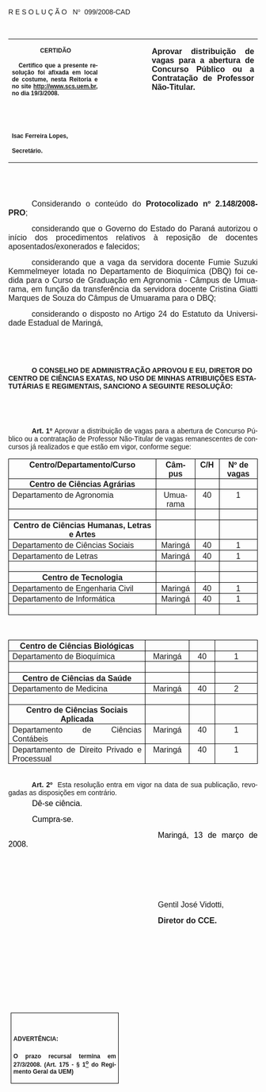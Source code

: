 <body lang=PT-BR link=blue vlink=purple style='tab-interval:35.3pt'>

<div class=Section1>

<p class=MsoTitle><span style='font-family:Arial;mso-bidi-font-family:"Times New Roman"'>R
E S O L U Ç Ã O <span style='mso-spacerun:yes'>  </span>N</span><span
style='font-family:Symbol;mso-ascii-font-family:Arial;mso-hansi-font-family:
Arial;mso-char-type:symbol;mso-symbol-font-family:Symbol'><span
style='mso-char-type:symbol;mso-symbol-font-family:Symbol'>°</span></span><span
style='font-family:Arial;mso-bidi-font-family:"Times New Roman"'> <span
style='mso-spacerun:yes'> </span>099/2008-CAD<o:p></o:p></span></p>

<p class=BodyText21><span style='font-size:10.0pt;font-family:Arial;mso-bidi-font-family:
"Times New Roman"'><o:p>&nbsp;</o:p></span></p>

<table class=MsoNormalTable border=0 cellspacing=0 cellpadding=0
 style='border-collapse:collapse;mso-padding-alt:0cm 5.4pt 0cm 5.4pt'>
 <tr style='mso-yfti-irow:0;mso-yfti-firstrow:yes;mso-yfti-lastrow:yes'>
  <td width=196 valign=top style='width:147.15pt;padding:0cm 5.4pt 0cm 5.4pt'>
  <p class=MsoNormal align=center style='text-align:center'><b
  style='mso-bidi-font-weight:normal'><span style='font-size:9.0pt;mso-bidi-font-size:
  10.0pt;font-family:Arial;mso-bidi-font-family:"Times New Roman"'><span
  style='mso-spacerun:yes'> </span>CERTIDÃO<o:p></o:p></span></b></p>
  <p class=MsoNormal style='text-align:justify'><b style='mso-bidi-font-weight:
  normal'><span style='font-size:9.0pt;mso-bidi-font-size:10.0pt;font-family:
  Arial;mso-bidi-font-family:"Times New Roman"'><span
  style='mso-spacerun:yes'>   </span>Certifico que a presente resolução foi
  afixada em local de costume, nesta Reitoria e no site<span style='color:blue'>
  </span><a href="http://www.scs.uem.br/">http://www.scs.uem.br</a>, no dia 19/3/2008.<o:p></o:p></span></b></p>
  <p class=MsoNormal><b style='mso-bidi-font-weight:normal'><span
  style='font-size:8.0pt;font-family:Arial;mso-bidi-font-family:"Times New Roman"'><o:p>&nbsp;</o:p></span></b></p>
  <p class=MsoNormal><b style='mso-bidi-font-weight:normal'><span
  style='font-size:8.0pt;font-family:Arial;mso-bidi-font-family:"Times New Roman"'><o:p>&nbsp;</o:p></span></b></p>
  <p class=MsoNormal><b style='mso-bidi-font-weight:normal'><span
  style='font-size:9.0pt;mso-bidi-font-size:10.0pt;font-family:Arial;
  mso-bidi-font-family:"Times New Roman"'>Isac Ferreira Lopes,<o:p></o:p></span></b></p>
  <p class=MsoNormal><b style='mso-bidi-font-weight:normal'><span
  style='font-size:9.0pt;mso-bidi-font-size:10.0pt;font-family:Arial;
  mso-bidi-font-family:"Times New Roman"'>Secretário.<o:p></o:p></span></b></p>
  </td>
  <td width=123 valign=top style='width:92.15pt;padding:0cm 5.4pt 0cm 5.4pt'>
  <p class=MsoNormal style='margin-right:-5.4pt'><b><span style='font-size:
  12.0pt;mso-bidi-font-size:10.0pt;font-family:Arial;mso-bidi-font-family:"Times New Roman"'><o:p>&nbsp;</o:p></span></b></p>
  </td>
  <td width=293 valign=top style='width:219.7pt;padding:0cm 5.4pt 0cm 5.4pt'>
  <p class=MsoNormal style='text-align:justify'><b><span style='font-size:12.0pt;
  font-family:Arial;mso-bidi-font-family:"Times New Roman"'>Aprovar
  distribuição de vagas para a abertura de Concurso Público ou a Contratação de
  Professor Não-Titular.<o:p></o:p></span></b></p>
  </td>
 </tr>
</table>

<p class=BodyText21><span style='font-size:10.0pt;font-family:Arial;mso-bidi-font-family:
"Times New Roman"'><o:p>&nbsp;</o:p></span></p>

<p class=BodyText21><span style='font-size:10.0pt;font-family:Arial;mso-bidi-font-family:
"Times New Roman"'><o:p>&nbsp;</o:p></span></p>

<p class=MsoNormal style='text-align:justify;text-indent:35.45pt'><span
style='font-size:12.0pt;mso-bidi-font-size:10.0pt;font-family:Arial;mso-bidi-font-family:
"Times New Roman"'>Considerando o conteúdo do <b style='mso-bidi-font-weight:
normal'>Protocolizado nº 2.148/2008-PRO</b>;<o:p></o:p></span></p>

<p class=MsoNormal style='text-align:justify;text-indent:35.45pt'><span
style='font-size:12.0pt;font-family:Arial;mso-bidi-font-weight:bold'>considerando
que o Governo do Estado do Paraná autorizou o início dos procedimentos
relativos à reposição de docentes aposentados/exonerados e falecidos;<o:p></o:p></span></p>

<p class=MsoNormal style='text-align:justify;text-indent:35.45pt'><span
style='font-size:12.0pt;font-family:Arial;mso-bidi-font-weight:bold'>considerando
que a vaga da servidora docente Fumie Suzuki Kemmelmeyer lotada no Departamento
de Bioquímica (DBQ) foi cedida para o Curso de Graduação em Agronomia - Câmpus
de Umuarama, em função da transferência da servidora docente Cristina Giatti
Marques de Souza do Câmpus de Umuarama para o DBQ;<o:p></o:p></span></p>

<p class=MsoNormal style='text-align:justify;text-indent:35.45pt'><span
style='font-size:12.0pt;mso-bidi-font-size:10.0pt;font-family:Arial;mso-bidi-font-family:
"Times New Roman"'>considerando o disposto no Artigo 24 do Estatuto da
Universidade Estadual de Maringá,<o:p></o:p></span></p>

<p class=MsoNormal style='text-align:justify;text-indent:35.45pt'><span
style='font-size:12.0pt;mso-bidi-font-size:10.0pt;font-family:Arial;mso-bidi-font-family:
"Times New Roman"'><o:p>&nbsp;</o:p></span></p>

<p class=MsoNormal style='text-align:justify;text-indent:35.45pt'><span
style='font-size:12.0pt;mso-bidi-font-size:10.0pt;font-family:Arial;mso-bidi-font-family:
"Times New Roman"'><o:p>&nbsp;</o:p></span></p>

<p class=MsoBodyTextIndent style='text-indent:35.45pt'><b style='mso-bidi-font-weight:
normal'><span style='font-family:Arial;mso-bidi-font-family:"Times New Roman"'>O
CONSELHO DE ADMINISTRAÇÃO APROVOU E EU, DIRETOR DO CENTRO DE CIÊNCIAS EXATAS, NO
USO DE MINHAS ATRIBUIÇÕES ESTATUTÁRIAS E REGIMENTAIS, SANCIONO A SEGUINTE
RESOLUÇÃO:<o:p></o:p></span></b></p>

<p class=BodyText21 style='mso-pagination:none'><span style='font-family:Arial;
mso-bidi-font-family:"Times New Roman";layout-grid-mode:line'><o:p>&nbsp;</o:p></span></p>

<p class=BodyText21 style='mso-pagination:none'><span style='font-family:Arial;
mso-bidi-font-family:"Times New Roman";layout-grid-mode:line'><o:p>&nbsp;</o:p></span></p>

<p style='margin-top:2.0pt;margin-right:0cm;margin-bottom:0cm;margin-left:0cm;
margin-bottom:.0001pt;text-align:justify;text-indent:35.45pt'><b
style='mso-bidi-font-weight:normal'><span style='font-family:Arial;mso-fareast-font-family:
"Arial Unicode MS";mso-bidi-font-family:"Times New Roman"'>Art.&nbsp;1º</span></b><span
style='font-family:Arial;mso-fareast-font-family:"Arial Unicode MS";mso-bidi-font-family:
"Times New Roman"'>&nbsp;Aprovar a distribuição de vagas para a abertura de
Concurso Público ou a contratação de Professor Não-Titular de vagas remanescentes
de concursos já realizados e que estão em vigor, conforme segue:<o:p></o:p></span></p>

<table class=MsoTableGrid border=1 cellspacing=0 cellpadding=0
 style='border-collapse:collapse;border:none;mso-border-alt:solid windowtext .5pt;
 mso-yfti-tbllook:480;mso-padding-alt:0cm 5.4pt 0cm 5.4pt;mso-border-insideh:
 .5pt solid windowtext;mso-border-insidev:.5pt solid windowtext'>
 <tr style='mso-yfti-irow:0;mso-yfti-firstrow:yes'>
  <td width=375 valign=top style='width:281.6pt;border:solid windowtext 1.0pt;
  mso-border-alt:solid windowtext .5pt;padding:0cm 5.4pt 0cm 5.4pt'>
  <p align=center style='margin-top:2.0pt;margin-right:0cm;margin-bottom:0cm;
  margin-left:0cm;margin-bottom:.0001pt;text-align:center'><b style='mso-bidi-font-weight:
  normal'><span style='font-family:Arial;mso-fareast-font-family:"Arial Unicode MS";
  mso-bidi-font-family:"Times New Roman"'>Centro/Departamento/Curso<o:p></o:p></span></b></p>
  </td>
  <td width=94 valign=top style='width:70.15pt;border:solid windowtext 1.0pt;
  border-left:none;mso-border-left-alt:solid windowtext .5pt;mso-border-alt:
  solid windowtext .5pt;padding:0cm 5.4pt 0cm 5.4pt'>
  <p align=center style='margin-top:2.0pt;margin-right:0cm;margin-bottom:0cm;
  margin-left:0cm;margin-bottom:.0001pt;text-align:center'><b style='mso-bidi-font-weight:
  normal'><span style='font-family:Arial;mso-fareast-font-family:"Arial Unicode MS";
  mso-bidi-font-family:"Times New Roman"'>Câmpus<o:p></o:p></span></b></p>
  </td>
  <td width=42 valign=top style='width:31.5pt;border:solid windowtext 1.0pt;
  border-left:none;mso-border-left-alt:solid windowtext .5pt;mso-border-alt:
  solid windowtext .5pt;padding:0cm 5.4pt 0cm 5.4pt'>
  <p align=center style='margin-top:2.0pt;margin-right:0cm;margin-bottom:0cm;
  margin-left:0cm;margin-bottom:.0001pt;text-align:center'><b style='mso-bidi-font-weight:
  normal'><span style='font-family:Arial;mso-fareast-font-family:"Arial Unicode MS";
  mso-bidi-font-family:"Times New Roman"'>C/H<o:p></o:p></span></b></p>
  </td>
  <td width=108 valign=top style='width:81.2pt;border:solid windowtext 1.0pt;
  border-left:none;mso-border-left-alt:solid windowtext .5pt;mso-border-alt:
  solid windowtext .5pt;padding:0cm 5.4pt 0cm 5.4pt'>
  <p align=center style='margin-top:2.0pt;margin-right:0cm;margin-bottom:0cm;
  margin-left:0cm;margin-bottom:.0001pt;text-align:center'><b style='mso-bidi-font-weight:
  normal'><span style='font-family:Arial;mso-fareast-font-family:"Arial Unicode MS";
  mso-bidi-font-family:"Times New Roman"'>Nº de vagas<o:p></o:p></span></b></p>
  </td>
 </tr>
 <tr style='mso-yfti-irow:1'>
  <td width=375 valign=top style='width:281.6pt;border:solid windowtext 1.0pt;
  border-top:none;mso-border-top-alt:solid windowtext .5pt;mso-border-alt:solid windowtext .5pt;
  padding:0cm 5.4pt 0cm 5.4pt'>
  <p align=center style='margin-top:2.0pt;margin-right:0cm;margin-bottom:0cm;
  margin-left:0cm;margin-bottom:.0001pt;text-align:center'><b style='mso-bidi-font-weight:
  normal'><span style='font-family:Arial;mso-fareast-font-family:"Arial Unicode MS";
  mso-bidi-font-family:"Times New Roman"'>Centro de Ciências Agrárias<o:p></o:p></span></b></p>
  </td>
  <td width=94 valign=top style='width:70.15pt;border-top:none;border-left:
  none;border-bottom:solid windowtext 1.0pt;border-right:solid windowtext 1.0pt;
  mso-border-top-alt:solid windowtext .5pt;mso-border-left-alt:solid windowtext .5pt;
  mso-border-alt:solid windowtext .5pt;padding:0cm 5.4pt 0cm 5.4pt'>
  <p align=center style='margin-top:2.0pt;margin-right:0cm;margin-bottom:0cm;
  margin-left:0cm;margin-bottom:.0001pt;text-align:center'><span
  style='font-family:Arial;mso-fareast-font-family:"Arial Unicode MS";
  mso-bidi-font-family:"Times New Roman"'><o:p>&nbsp;</o:p></span></p>
  </td>
  <td width=42 valign=top style='width:31.5pt;border-top:none;border-left:none;
  border-bottom:solid windowtext 1.0pt;border-right:solid windowtext 1.0pt;
  mso-border-top-alt:solid windowtext .5pt;mso-border-left-alt:solid windowtext .5pt;
  mso-border-alt:solid windowtext .5pt;padding:0cm 5.4pt 0cm 5.4pt'>
  <p align=center style='margin-top:2.0pt;margin-right:0cm;margin-bottom:0cm;
  margin-left:0cm;margin-bottom:.0001pt;text-align:center'><span
  style='font-family:Arial;mso-fareast-font-family:"Arial Unicode MS";
  mso-bidi-font-family:"Times New Roman"'><o:p>&nbsp;</o:p></span></p>
  </td>
  <td width=108 valign=top style='width:81.2pt;border-top:none;border-left:
  none;border-bottom:solid windowtext 1.0pt;border-right:solid windowtext 1.0pt;
  mso-border-top-alt:solid windowtext .5pt;mso-border-left-alt:solid windowtext .5pt;
  mso-border-alt:solid windowtext .5pt;padding:0cm 5.4pt 0cm 5.4pt'>
  <p style='margin-top:2.0pt;margin-right:0cm;margin-bottom:0cm;margin-left:
  0cm;margin-bottom:.0001pt;text-align:justify'><span style='font-family:Arial;
  mso-fareast-font-family:"Arial Unicode MS";mso-bidi-font-family:"Times New Roman"'><o:p>&nbsp;</o:p></span></p>
  </td>
 </tr>
 <tr style='mso-yfti-irow:2'>
  <td width=375 valign=top style='width:281.6pt;border:solid windowtext 1.0pt;
  border-top:none;mso-border-top-alt:solid windowtext .5pt;mso-border-alt:solid windowtext .5pt;
  padding:0cm 5.4pt 0cm 5.4pt'>
  <p style='margin-top:2.0pt;margin-right:0cm;margin-bottom:0cm;margin-left:
  0cm;margin-bottom:.0001pt;text-align:justify'><span style='font-family:Arial;
  mso-fareast-font-family:"Arial Unicode MS";mso-bidi-font-family:"Times New Roman"'>Departamento
  de Agronomia<o:p></o:p></span></p>
  </td>
  <td width=94 valign=top style='width:70.15pt;border-top:none;border-left:
  none;border-bottom:solid windowtext 1.0pt;border-right:solid windowtext 1.0pt;
  mso-border-top-alt:solid windowtext .5pt;mso-border-left-alt:solid windowtext .5pt;
  mso-border-alt:solid windowtext .5pt;padding:0cm 5.4pt 0cm 5.4pt'>
  <p align=center style='margin-top:2.0pt;margin-right:0cm;margin-bottom:0cm;
  margin-left:0cm;margin-bottom:.0001pt;text-align:center'><span
  style='font-family:Arial;mso-fareast-font-family:"Arial Unicode MS";
  mso-bidi-font-family:"Times New Roman"'>Umuarama<o:p></o:p></span></p>
  </td>
  <td width=42 valign=top style='width:31.5pt;border-top:none;border-left:none;
  border-bottom:solid windowtext 1.0pt;border-right:solid windowtext 1.0pt;
  mso-border-top-alt:solid windowtext .5pt;mso-border-left-alt:solid windowtext .5pt;
  mso-border-alt:solid windowtext .5pt;padding:0cm 5.4pt 0cm 5.4pt'>
  <p align=center style='margin-top:2.0pt;margin-right:0cm;margin-bottom:0cm;
  margin-left:0cm;margin-bottom:.0001pt;text-align:center'><span
  style='font-family:Arial;mso-fareast-font-family:"Arial Unicode MS";
  mso-bidi-font-family:"Times New Roman"'>40<o:p></o:p></span></p>
  </td>
  <td width=108 valign=top style='width:81.2pt;border-top:none;border-left:
  none;border-bottom:solid windowtext 1.0pt;border-right:solid windowtext 1.0pt;
  mso-border-top-alt:solid windowtext .5pt;mso-border-left-alt:solid windowtext .5pt;
  mso-border-alt:solid windowtext .5pt;padding:0cm 5.4pt 0cm 5.4pt'>
  <p align=center style='margin-top:2.0pt;margin-right:0cm;margin-bottom:0cm;
  margin-left:0cm;margin-bottom:.0001pt;text-align:center'><span
  style='font-family:Arial;mso-fareast-font-family:"Arial Unicode MS";
  mso-bidi-font-family:"Times New Roman"'>1<o:p></o:p></span></p>
  </td>
 </tr>
 <tr style='mso-yfti-irow:3'>
  <td width=375 valign=top style='width:281.6pt;border:solid windowtext 1.0pt;
  border-top:none;mso-border-top-alt:solid windowtext .5pt;mso-border-alt:solid windowtext .5pt;
  padding:0cm 5.4pt 0cm 5.4pt'>
  <p style='margin-top:2.0pt;margin-right:0cm;margin-bottom:0cm;margin-left:
  0cm;margin-bottom:.0001pt;text-align:justify'><b style='mso-bidi-font-weight:
  normal'><span style='font-family:Arial;mso-fareast-font-family:"Arial Unicode MS";
  mso-bidi-font-family:"Times New Roman"'><o:p>&nbsp;</o:p></span></b></p>
  </td>
  <td width=94 valign=top style='width:70.15pt;border-top:none;border-left:
  none;border-bottom:solid windowtext 1.0pt;border-right:solid windowtext 1.0pt;
  mso-border-top-alt:solid windowtext .5pt;mso-border-left-alt:solid windowtext .5pt;
  mso-border-alt:solid windowtext .5pt;padding:0cm 5.4pt 0cm 5.4pt'>
  <p align=center style='margin-top:2.0pt;margin-right:0cm;margin-bottom:0cm;
  margin-left:0cm;margin-bottom:.0001pt;text-align:center'><span
  style='font-family:Arial;mso-fareast-font-family:"Arial Unicode MS";
  mso-bidi-font-family:"Times New Roman"'><o:p>&nbsp;</o:p></span></p>
  </td>
  <td width=42 valign=top style='width:31.5pt;border-top:none;border-left:none;
  border-bottom:solid windowtext 1.0pt;border-right:solid windowtext 1.0pt;
  mso-border-top-alt:solid windowtext .5pt;mso-border-left-alt:solid windowtext .5pt;
  mso-border-alt:solid windowtext .5pt;padding:0cm 5.4pt 0cm 5.4pt'>
  <p align=center style='margin-top:2.0pt;margin-right:0cm;margin-bottom:0cm;
  margin-left:0cm;margin-bottom:.0001pt;text-align:center'><span
  style='font-family:Arial;mso-fareast-font-family:"Arial Unicode MS";
  mso-bidi-font-family:"Times New Roman"'><o:p>&nbsp;</o:p></span></p>
  </td>
  <td width=108 valign=top style='width:81.2pt;border-top:none;border-left:
  none;border-bottom:solid windowtext 1.0pt;border-right:solid windowtext 1.0pt;
  mso-border-top-alt:solid windowtext .5pt;mso-border-left-alt:solid windowtext .5pt;
  mso-border-alt:solid windowtext .5pt;padding:0cm 5.4pt 0cm 5.4pt'>
  <p align=center style='margin-top:2.0pt;margin-right:0cm;margin-bottom:0cm;
  margin-left:0cm;margin-bottom:.0001pt;text-align:center'><span
  style='font-family:Arial;mso-fareast-font-family:"Arial Unicode MS";
  mso-bidi-font-family:"Times New Roman"'><o:p>&nbsp;</o:p></span></p>
  </td>
 </tr>
 <tr style='mso-yfti-irow:4'>
  <td width=375 valign=top style='width:281.6pt;border:solid windowtext 1.0pt;
  border-top:none;mso-border-top-alt:solid windowtext .5pt;mso-border-alt:solid windowtext .5pt;
  padding:0cm 5.4pt 0cm 5.4pt'>
  <p align=center style='margin-top:2.0pt;margin-right:0cm;margin-bottom:0cm;
  margin-left:0cm;margin-bottom:.0001pt;text-align:center'><b style='mso-bidi-font-weight:
  normal'><span style='font-family:Arial;mso-fareast-font-family:"Arial Unicode MS";
  mso-bidi-font-family:"Times New Roman"'>Centro de Ciências Humanas, Letras e
  Artes<o:p></o:p></span></b></p>
  </td>
  <td width=94 valign=top style='width:70.15pt;border-top:none;border-left:
  none;border-bottom:solid windowtext 1.0pt;border-right:solid windowtext 1.0pt;
  mso-border-top-alt:solid windowtext .5pt;mso-border-left-alt:solid windowtext .5pt;
  mso-border-alt:solid windowtext .5pt;padding:0cm 5.4pt 0cm 5.4pt'>
  <p align=center style='margin-top:2.0pt;margin-right:0cm;margin-bottom:0cm;
  margin-left:0cm;margin-bottom:.0001pt;text-align:center'><span
  style='font-family:Arial;mso-fareast-font-family:"Arial Unicode MS";
  mso-bidi-font-family:"Times New Roman"'><o:p>&nbsp;</o:p></span></p>
  </td>
  <td width=42 valign=top style='width:31.5pt;border-top:none;border-left:none;
  border-bottom:solid windowtext 1.0pt;border-right:solid windowtext 1.0pt;
  mso-border-top-alt:solid windowtext .5pt;mso-border-left-alt:solid windowtext .5pt;
  mso-border-alt:solid windowtext .5pt;padding:0cm 5.4pt 0cm 5.4pt'>
  <p align=center style='margin-top:2.0pt;margin-right:0cm;margin-bottom:0cm;
  margin-left:0cm;margin-bottom:.0001pt;text-align:center'><span
  style='font-family:Arial;mso-fareast-font-family:"Arial Unicode MS";
  mso-bidi-font-family:"Times New Roman"'><o:p>&nbsp;</o:p></span></p>
  </td>
  <td width=108 valign=top style='width:81.2pt;border-top:none;border-left:
  none;border-bottom:solid windowtext 1.0pt;border-right:solid windowtext 1.0pt;
  mso-border-top-alt:solid windowtext .5pt;mso-border-left-alt:solid windowtext .5pt;
  mso-border-alt:solid windowtext .5pt;padding:0cm 5.4pt 0cm 5.4pt'>
  <p align=center style='margin-top:2.0pt;margin-right:0cm;margin-bottom:0cm;
  margin-left:0cm;margin-bottom:.0001pt;text-align:center'><span
  style='font-family:Arial;mso-fareast-font-family:"Arial Unicode MS";
  mso-bidi-font-family:"Times New Roman"'><o:p>&nbsp;</o:p></span></p>
  </td>
 </tr>
 <tr style='mso-yfti-irow:5'>
  <td width=375 valign=top style='width:281.6pt;border:solid windowtext 1.0pt;
  border-top:none;mso-border-top-alt:solid windowtext .5pt;mso-border-alt:solid windowtext .5pt;
  padding:0cm 5.4pt 0cm 5.4pt'>
  <p style='margin-top:2.0pt;margin-right:0cm;margin-bottom:0cm;margin-left:
  0cm;margin-bottom:.0001pt;text-align:justify'><span style='font-family:Arial;
  mso-fareast-font-family:"Arial Unicode MS";mso-bidi-font-family:"Times New Roman"'>Departamento
  de Ciências Sociais<o:p></o:p></span></p>
  </td>
  <td width=94 valign=top style='width:70.15pt;border-top:none;border-left:
  none;border-bottom:solid windowtext 1.0pt;border-right:solid windowtext 1.0pt;
  mso-border-top-alt:solid windowtext .5pt;mso-border-left-alt:solid windowtext .5pt;
  mso-border-alt:solid windowtext .5pt;padding:0cm 5.4pt 0cm 5.4pt'>
  <p align=center style='margin-top:2.0pt;margin-right:0cm;margin-bottom:0cm;
  margin-left:0cm;margin-bottom:.0001pt;text-align:center'><span
  style='font-family:Arial;mso-fareast-font-family:"Arial Unicode MS";
  mso-bidi-font-family:"Times New Roman"'>Maringá<o:p></o:p></span></p>
  </td>
  <td width=42 valign=top style='width:31.5pt;border-top:none;border-left:none;
  border-bottom:solid windowtext 1.0pt;border-right:solid windowtext 1.0pt;
  mso-border-top-alt:solid windowtext .5pt;mso-border-left-alt:solid windowtext .5pt;
  mso-border-alt:solid windowtext .5pt;padding:0cm 5.4pt 0cm 5.4pt'>
  <p align=center style='margin-top:2.0pt;margin-right:0cm;margin-bottom:0cm;
  margin-left:0cm;margin-bottom:.0001pt;text-align:center'><span
  style='font-family:Arial;mso-fareast-font-family:"Arial Unicode MS";
  mso-bidi-font-family:"Times New Roman"'>40<o:p></o:p></span></p>
  </td>
  <td width=108 valign=top style='width:81.2pt;border-top:none;border-left:
  none;border-bottom:solid windowtext 1.0pt;border-right:solid windowtext 1.0pt;
  mso-border-top-alt:solid windowtext .5pt;mso-border-left-alt:solid windowtext .5pt;
  mso-border-alt:solid windowtext .5pt;padding:0cm 5.4pt 0cm 5.4pt'>
  <p align=center style='margin-top:2.0pt;margin-right:0cm;margin-bottom:0cm;
  margin-left:0cm;margin-bottom:.0001pt;text-align:center'><span
  style='font-family:Arial;mso-fareast-font-family:"Arial Unicode MS";
  mso-bidi-font-family:"Times New Roman"'>1<o:p></o:p></span></p>
  </td>
 </tr>
 <tr style='mso-yfti-irow:6'>
  <td width=375 valign=top style='width:281.6pt;border:solid windowtext 1.0pt;
  border-top:none;mso-border-top-alt:solid windowtext .5pt;mso-border-alt:solid windowtext .5pt;
  padding:0cm 5.4pt 0cm 5.4pt'>
  <p style='margin-top:2.0pt;margin-right:0cm;margin-bottom:0cm;margin-left:
  0cm;margin-bottom:.0001pt;text-align:justify'><span style='font-family:Arial;
  mso-fareast-font-family:"Arial Unicode MS";mso-bidi-font-family:"Times New Roman"'>Departamento
  de Letras<o:p></o:p></span></p>
  </td>
  <td width=94 valign=top style='width:70.15pt;border-top:none;border-left:
  none;border-bottom:solid windowtext 1.0pt;border-right:solid windowtext 1.0pt;
  mso-border-top-alt:solid windowtext .5pt;mso-border-left-alt:solid windowtext .5pt;
  mso-border-alt:solid windowtext .5pt;padding:0cm 5.4pt 0cm 5.4pt'>
  <p align=center style='margin-top:2.0pt;margin-right:0cm;margin-bottom:0cm;
  margin-left:0cm;margin-bottom:.0001pt;text-align:center'><span
  style='font-family:Arial;mso-fareast-font-family:"Arial Unicode MS";
  mso-bidi-font-family:"Times New Roman"'>Maringá<o:p></o:p></span></p>
  </td>
  <td width=42 valign=top style='width:31.5pt;border-top:none;border-left:none;
  border-bottom:solid windowtext 1.0pt;border-right:solid windowtext 1.0pt;
  mso-border-top-alt:solid windowtext .5pt;mso-border-left-alt:solid windowtext .5pt;
  mso-border-alt:solid windowtext .5pt;padding:0cm 5.4pt 0cm 5.4pt'>
  <p align=center style='margin-top:2.0pt;margin-right:0cm;margin-bottom:0cm;
  margin-left:0cm;margin-bottom:.0001pt;text-align:center'><span
  style='font-family:Arial;mso-fareast-font-family:"Arial Unicode MS";
  mso-bidi-font-family:"Times New Roman"'>40<o:p></o:p></span></p>
  </td>
  <td width=108 valign=top style='width:81.2pt;border-top:none;border-left:
  none;border-bottom:solid windowtext 1.0pt;border-right:solid windowtext 1.0pt;
  mso-border-top-alt:solid windowtext .5pt;mso-border-left-alt:solid windowtext .5pt;
  mso-border-alt:solid windowtext .5pt;padding:0cm 5.4pt 0cm 5.4pt'>
  <p align=center style='margin-top:2.0pt;margin-right:0cm;margin-bottom:0cm;
  margin-left:0cm;margin-bottom:.0001pt;text-align:center'><span
  style='font-family:Arial;mso-fareast-font-family:"Arial Unicode MS";
  mso-bidi-font-family:"Times New Roman"'>1<o:p></o:p></span></p>
  </td>
 </tr>
 <tr style='mso-yfti-irow:7'>
  <td width=375 valign=top style='width:281.6pt;border:solid windowtext 1.0pt;
  border-top:none;mso-border-top-alt:solid windowtext .5pt;mso-border-alt:solid windowtext .5pt;
  padding:0cm 5.4pt 0cm 5.4pt'>
  <p style='margin-top:2.0pt;margin-right:0cm;margin-bottom:0cm;margin-left:
  0cm;margin-bottom:.0001pt;text-align:justify'><span style='font-family:Arial;
  mso-fareast-font-family:"Arial Unicode MS";mso-bidi-font-family:"Times New Roman"'><o:p>&nbsp;</o:p></span></p>
  </td>
  <td width=94 valign=top style='width:70.15pt;border-top:none;border-left:
  none;border-bottom:solid windowtext 1.0pt;border-right:solid windowtext 1.0pt;
  mso-border-top-alt:solid windowtext .5pt;mso-border-left-alt:solid windowtext .5pt;
  mso-border-alt:solid windowtext .5pt;padding:0cm 5.4pt 0cm 5.4pt'>
  <p align=center style='margin-top:2.0pt;margin-right:0cm;margin-bottom:0cm;
  margin-left:0cm;margin-bottom:.0001pt;text-align:center'><span
  style='font-family:Arial;mso-fareast-font-family:"Arial Unicode MS";
  mso-bidi-font-family:"Times New Roman"'><o:p>&nbsp;</o:p></span></p>
  </td>
  <td width=42 valign=top style='width:31.5pt;border-top:none;border-left:none;
  border-bottom:solid windowtext 1.0pt;border-right:solid windowtext 1.0pt;
  mso-border-top-alt:solid windowtext .5pt;mso-border-left-alt:solid windowtext .5pt;
  mso-border-alt:solid windowtext .5pt;padding:0cm 5.4pt 0cm 5.4pt'>
  <p align=center style='margin-top:2.0pt;margin-right:0cm;margin-bottom:0cm;
  margin-left:0cm;margin-bottom:.0001pt;text-align:center'><span
  style='font-family:Arial;mso-fareast-font-family:"Arial Unicode MS";
  mso-bidi-font-family:"Times New Roman"'><o:p>&nbsp;</o:p></span></p>
  </td>
  <td width=108 valign=top style='width:81.2pt;border-top:none;border-left:
  none;border-bottom:solid windowtext 1.0pt;border-right:solid windowtext 1.0pt;
  mso-border-top-alt:solid windowtext .5pt;mso-border-left-alt:solid windowtext .5pt;
  mso-border-alt:solid windowtext .5pt;padding:0cm 5.4pt 0cm 5.4pt'>
  <p align=center style='margin-top:2.0pt;margin-right:0cm;margin-bottom:0cm;
  margin-left:0cm;margin-bottom:.0001pt;text-align:center'><span
  style='font-family:Arial;mso-fareast-font-family:"Arial Unicode MS";
  mso-bidi-font-family:"Times New Roman"'><o:p>&nbsp;</o:p></span></p>
  </td>
 </tr>
 <tr style='mso-yfti-irow:8'>
  <td width=375 valign=top style='width:281.6pt;border:solid windowtext 1.0pt;
  border-top:none;mso-border-top-alt:solid windowtext .5pt;mso-border-alt:solid windowtext .5pt;
  padding:0cm 5.4pt 0cm 5.4pt'>
  <p align=center style='margin-top:2.0pt;margin-right:0cm;margin-bottom:0cm;
  margin-left:0cm;margin-bottom:.0001pt;text-align:center'><b style='mso-bidi-font-weight:
  normal'><span style='font-family:Arial;mso-fareast-font-family:"Arial Unicode MS";
  mso-bidi-font-family:"Times New Roman"'>Centro de Tecnologia<o:p></o:p></span></b></p>
  </td>
  <td width=94 valign=top style='width:70.15pt;border-top:none;border-left:
  none;border-bottom:solid windowtext 1.0pt;border-right:solid windowtext 1.0pt;
  mso-border-top-alt:solid windowtext .5pt;mso-border-left-alt:solid windowtext .5pt;
  mso-border-alt:solid windowtext .5pt;padding:0cm 5.4pt 0cm 5.4pt'>
  <p align=center style='margin-top:2.0pt;margin-right:0cm;margin-bottom:0cm;
  margin-left:0cm;margin-bottom:.0001pt;text-align:center'><span
  style='font-family:Arial;mso-fareast-font-family:"Arial Unicode MS";
  mso-bidi-font-family:"Times New Roman"'><o:p>&nbsp;</o:p></span></p>
  </td>
  <td width=42 valign=top style='width:31.5pt;border-top:none;border-left:none;
  border-bottom:solid windowtext 1.0pt;border-right:solid windowtext 1.0pt;
  mso-border-top-alt:solid windowtext .5pt;mso-border-left-alt:solid windowtext .5pt;
  mso-border-alt:solid windowtext .5pt;padding:0cm 5.4pt 0cm 5.4pt'>
  <p align=center style='margin-top:2.0pt;margin-right:0cm;margin-bottom:0cm;
  margin-left:0cm;margin-bottom:.0001pt;text-align:center'><span
  style='font-family:Arial;mso-fareast-font-family:"Arial Unicode MS";
  mso-bidi-font-family:"Times New Roman"'><o:p>&nbsp;</o:p></span></p>
  </td>
  <td width=108 valign=top style='width:81.2pt;border-top:none;border-left:
  none;border-bottom:solid windowtext 1.0pt;border-right:solid windowtext 1.0pt;
  mso-border-top-alt:solid windowtext .5pt;mso-border-left-alt:solid windowtext .5pt;
  mso-border-alt:solid windowtext .5pt;padding:0cm 5.4pt 0cm 5.4pt'>
  <p align=center style='margin-top:2.0pt;margin-right:0cm;margin-bottom:0cm;
  margin-left:0cm;margin-bottom:.0001pt;text-align:center'><span
  style='font-family:Arial;mso-fareast-font-family:"Arial Unicode MS";
  mso-bidi-font-family:"Times New Roman"'><o:p>&nbsp;</o:p></span></p>
  </td>
 </tr>
 <tr style='mso-yfti-irow:9'>
  <td width=375 valign=top style='width:281.6pt;border:solid windowtext 1.0pt;
  border-top:none;mso-border-top-alt:solid windowtext .5pt;mso-border-alt:solid windowtext .5pt;
  padding:0cm 5.4pt 0cm 5.4pt'>
  <p style='margin-top:2.0pt;margin-right:0cm;margin-bottom:0cm;margin-left:
  0cm;margin-bottom:.0001pt;text-align:justify'><span style='font-family:Arial;
  mso-fareast-font-family:"Arial Unicode MS";mso-bidi-font-family:"Times New Roman"'>Departamento
  de Engenharia Civil<o:p></o:p></span></p>
  </td>
  <td width=94 valign=top style='width:70.15pt;border-top:none;border-left:
  none;border-bottom:solid windowtext 1.0pt;border-right:solid windowtext 1.0pt;
  mso-border-top-alt:solid windowtext .5pt;mso-border-left-alt:solid windowtext .5pt;
  mso-border-alt:solid windowtext .5pt;padding:0cm 5.4pt 0cm 5.4pt'>
  <p align=center style='margin-top:2.0pt;margin-right:0cm;margin-bottom:0cm;
  margin-left:0cm;margin-bottom:.0001pt;text-align:center'><span
  style='font-family:Arial;mso-fareast-font-family:"Arial Unicode MS";
  mso-bidi-font-family:"Times New Roman"'>Maringá<o:p></o:p></span></p>
  </td>
  <td width=42 valign=top style='width:31.5pt;border-top:none;border-left:none;
  border-bottom:solid windowtext 1.0pt;border-right:solid windowtext 1.0pt;
  mso-border-top-alt:solid windowtext .5pt;mso-border-left-alt:solid windowtext .5pt;
  mso-border-alt:solid windowtext .5pt;padding:0cm 5.4pt 0cm 5.4pt'>
  <p align=center style='margin-top:2.0pt;margin-right:0cm;margin-bottom:0cm;
  margin-left:0cm;margin-bottom:.0001pt;text-align:center'><span
  style='font-family:Arial;mso-fareast-font-family:"Arial Unicode MS";
  mso-bidi-font-family:"Times New Roman"'>40<o:p></o:p></span></p>
  </td>
  <td width=108 valign=top style='width:81.2pt;border-top:none;border-left:
  none;border-bottom:solid windowtext 1.0pt;border-right:solid windowtext 1.0pt;
  mso-border-top-alt:solid windowtext .5pt;mso-border-left-alt:solid windowtext .5pt;
  mso-border-alt:solid windowtext .5pt;padding:0cm 5.4pt 0cm 5.4pt'>
  <p align=center style='margin-top:2.0pt;margin-right:0cm;margin-bottom:0cm;
  margin-left:0cm;margin-bottom:.0001pt;text-align:center'><span
  style='font-family:Arial;mso-fareast-font-family:"Arial Unicode MS";
  mso-bidi-font-family:"Times New Roman"'>1<o:p></o:p></span></p>
  </td>
 </tr>
 <tr style='mso-yfti-irow:10'>
  <td width=375 valign=top style='width:281.6pt;border:solid windowtext 1.0pt;
  border-top:none;mso-border-top-alt:solid windowtext .5pt;mso-border-alt:solid windowtext .5pt;
  padding:0cm 5.4pt 0cm 5.4pt'>
  <p style='margin-top:2.0pt;margin-right:0cm;margin-bottom:0cm;margin-left:
  0cm;margin-bottom:.0001pt;text-align:justify'><span style='font-family:Arial;
  mso-fareast-font-family:"Arial Unicode MS";mso-bidi-font-family:"Times New Roman"'>Departamento
  de Informática<o:p></o:p></span></p>
  </td>
  <td width=94 valign=top style='width:70.15pt;border-top:none;border-left:
  none;border-bottom:solid windowtext 1.0pt;border-right:solid windowtext 1.0pt;
  mso-border-top-alt:solid windowtext .5pt;mso-border-left-alt:solid windowtext .5pt;
  mso-border-alt:solid windowtext .5pt;padding:0cm 5.4pt 0cm 5.4pt'>
  <p align=center style='margin-top:2.0pt;margin-right:0cm;margin-bottom:0cm;
  margin-left:0cm;margin-bottom:.0001pt;text-align:center'><span
  style='font-family:Arial;mso-fareast-font-family:"Arial Unicode MS";
  mso-bidi-font-family:"Times New Roman"'>Maringá<o:p></o:p></span></p>
  </td>
  <td width=42 valign=top style='width:31.5pt;border-top:none;border-left:none;
  border-bottom:solid windowtext 1.0pt;border-right:solid windowtext 1.0pt;
  mso-border-top-alt:solid windowtext .5pt;mso-border-left-alt:solid windowtext .5pt;
  mso-border-alt:solid windowtext .5pt;padding:0cm 5.4pt 0cm 5.4pt'>
  <p align=center style='margin-top:2.0pt;margin-right:0cm;margin-bottom:0cm;
  margin-left:0cm;margin-bottom:.0001pt;text-align:center'><span
  style='font-family:Arial;mso-fareast-font-family:"Arial Unicode MS";
  mso-bidi-font-family:"Times New Roman"'>40<o:p></o:p></span></p>
  </td>
  <td width=108 valign=top style='width:81.2pt;border-top:none;border-left:
  none;border-bottom:solid windowtext 1.0pt;border-right:solid windowtext 1.0pt;
  mso-border-top-alt:solid windowtext .5pt;mso-border-left-alt:solid windowtext .5pt;
  mso-border-alt:solid windowtext .5pt;padding:0cm 5.4pt 0cm 5.4pt'>
  <p align=center style='margin-top:2.0pt;margin-right:0cm;margin-bottom:0cm;
  margin-left:0cm;margin-bottom:.0001pt;text-align:center'><span
  style='font-family:Arial;mso-fareast-font-family:"Arial Unicode MS";
  mso-bidi-font-family:"Times New Roman"'>1<o:p></o:p></span></p>
  </td>
 </tr>
 <tr style='mso-yfti-irow:11;mso-yfti-lastrow:yes'>
  <td width=375 valign=top style='width:281.6pt;border:solid windowtext 1.0pt;
  border-top:none;mso-border-top-alt:solid windowtext .5pt;mso-border-alt:solid windowtext .5pt;
  padding:0cm 5.4pt 0cm 5.4pt'>
  <p style='margin-top:2.0pt;margin-right:0cm;margin-bottom:0cm;margin-left:
  0cm;margin-bottom:.0001pt;text-align:justify'><b style='mso-bidi-font-weight:
  normal'><span style='font-family:Arial;mso-fareast-font-family:"Arial Unicode MS";
  mso-bidi-font-family:"Times New Roman"'><o:p>&nbsp;</o:p></span></b></p>
  </td>
  <td width=94 valign=top style='width:70.15pt;border-top:none;border-left:
  none;border-bottom:solid windowtext 1.0pt;border-right:solid windowtext 1.0pt;
  mso-border-top-alt:solid windowtext .5pt;mso-border-left-alt:solid windowtext .5pt;
  mso-border-alt:solid windowtext .5pt;padding:0cm 5.4pt 0cm 5.4pt'>
  <p align=center style='margin-top:2.0pt;margin-right:0cm;margin-bottom:0cm;
  margin-left:0cm;margin-bottom:.0001pt;text-align:center'><span
  style='font-family:Arial;mso-fareast-font-family:"Arial Unicode MS";
  mso-bidi-font-family:"Times New Roman"'><o:p>&nbsp;</o:p></span></p>
  </td>
  <td width=42 valign=top style='width:31.5pt;border-top:none;border-left:none;
  border-bottom:solid windowtext 1.0pt;border-right:solid windowtext 1.0pt;
  mso-border-top-alt:solid windowtext .5pt;mso-border-left-alt:solid windowtext .5pt;
  mso-border-alt:solid windowtext .5pt;padding:0cm 5.4pt 0cm 5.4pt'>
  <p align=center style='margin-top:2.0pt;margin-right:0cm;margin-bottom:0cm;
  margin-left:0cm;margin-bottom:.0001pt;text-align:center'><span
  style='font-family:Arial;mso-fareast-font-family:"Arial Unicode MS";
  mso-bidi-font-family:"Times New Roman"'><o:p>&nbsp;</o:p></span></p>
  </td>
  <td width=108 valign=top style='width:81.2pt;border-top:none;border-left:
  none;border-bottom:solid windowtext 1.0pt;border-right:solid windowtext 1.0pt;
  mso-border-top-alt:solid windowtext .5pt;mso-border-left-alt:solid windowtext .5pt;
  mso-border-alt:solid windowtext .5pt;padding:0cm 5.4pt 0cm 5.4pt'>
  <p style='margin-top:2.0pt;margin-right:0cm;margin-bottom:0cm;margin-left:
  0cm;margin-bottom:.0001pt;text-align:justify'><span style='font-family:Arial;
  mso-fareast-font-family:"Arial Unicode MS";mso-bidi-font-family:"Times New Roman"'><o:p>&nbsp;</o:p></span></p>
  </td>
 </tr>
</table>

<p class=MsoNormal><span style='font-size:12.0pt;font-family:Arial'><o:p>&nbsp;</o:p></span></p>

<table class=MsoTableGrid border=1 cellspacing=0 cellpadding=0
 style='border-collapse:collapse;border:none;mso-border-alt:solid windowtext .5pt;
 mso-yfti-tbllook:480;mso-padding-alt:0cm 5.4pt 0cm 5.4pt;mso-border-insideh:
 .5pt solid windowtext;mso-border-insidev:.5pt solid windowtext'>
 <tr style='mso-yfti-irow:0;mso-yfti-firstrow:yes'>
  <td width=375 valign=top style='width:281.6pt;border:solid windowtext 1.0pt;
  mso-border-alt:solid windowtext .5pt;padding:0cm 5.4pt 0cm 5.4pt'>
  <p align=center style='margin-top:2.0pt;margin-right:0cm;margin-bottom:0cm;
  margin-left:0cm;margin-bottom:.0001pt;text-align:center'><b style='mso-bidi-font-weight:
  normal'><span style='font-family:Arial;mso-fareast-font-family:"Arial Unicode MS";
  mso-bidi-font-family:"Times New Roman"'>Centro de Ciências Biológicas<o:p></o:p></span></b></p>
  </td>
  <td width=94 valign=top style='width:70.15pt;border:solid windowtext 1.0pt;
  border-left:none;mso-border-left-alt:solid windowtext .5pt;mso-border-alt:
  solid windowtext .5pt;padding:0cm 5.4pt 0cm 5.4pt'>
  <p style='margin-top:2.0pt;margin-right:0cm;margin-bottom:0cm;margin-left:
  0cm;margin-bottom:.0001pt;text-align:justify'><span style='font-family:Arial;
  mso-fareast-font-family:"Arial Unicode MS";mso-bidi-font-family:"Times New Roman"'><o:p>&nbsp;</o:p></span></p>
  </td>
  <td width=47 valign=top style='width:35.2pt;border:solid windowtext 1.0pt;
  border-left:none;mso-border-left-alt:solid windowtext .5pt;mso-border-alt:
  solid windowtext .5pt;padding:0cm 5.4pt 0cm 5.4pt'>
  <p style='margin-top:2.0pt;margin-right:0cm;margin-bottom:0cm;margin-left:
  0cm;margin-bottom:.0001pt;text-align:justify'><span style='font-family:Arial;
  mso-fareast-font-family:"Arial Unicode MS";mso-bidi-font-family:"Times New Roman"'><o:p>&nbsp;</o:p></span></p>
  </td>
  <td width=103 valign=top style='width:77.5pt;border:solid windowtext 1.0pt;
  border-left:none;mso-border-left-alt:solid windowtext .5pt;mso-border-alt:
  solid windowtext .5pt;padding:0cm 5.4pt 0cm 5.4pt'>
  <p style='margin-top:2.0pt;margin-right:0cm;margin-bottom:0cm;margin-left:
  0cm;margin-bottom:.0001pt;text-align:justify'><span style='font-family:Arial;
  mso-fareast-font-family:"Arial Unicode MS";mso-bidi-font-family:"Times New Roman"'><o:p>&nbsp;</o:p></span></p>
  </td>
 </tr>
 <tr style='mso-yfti-irow:1'>
  <td width=375 valign=top style='width:281.6pt;border:solid windowtext 1.0pt;
  border-top:none;mso-border-top-alt:solid windowtext .5pt;mso-border-alt:solid windowtext .5pt;
  padding:0cm 5.4pt 0cm 5.4pt'>
  <p style='margin-top:2.0pt;margin-right:0cm;margin-bottom:0cm;margin-left:
  0cm;margin-bottom:.0001pt;text-align:justify'><span style='font-family:Arial;
  mso-fareast-font-family:"Arial Unicode MS";mso-bidi-font-family:"Times New Roman"'>Departamento
  de Bioquímica<o:p></o:p></span></p>
  </td>
  <td width=94 valign=top style='width:70.15pt;border-top:none;border-left:
  none;border-bottom:solid windowtext 1.0pt;border-right:solid windowtext 1.0pt;
  mso-border-top-alt:solid windowtext .5pt;mso-border-left-alt:solid windowtext .5pt;
  mso-border-alt:solid windowtext .5pt;padding:0cm 5.4pt 0cm 5.4pt'>
  <p align=center style='margin-top:2.0pt;margin-right:0cm;margin-bottom:0cm;
  margin-left:0cm;margin-bottom:.0001pt;text-align:center'><span
  style='font-family:Arial;mso-fareast-font-family:"Arial Unicode MS";
  mso-bidi-font-family:"Times New Roman"'>Maringá<o:p></o:p></span></p>
  </td>
  <td width=47 valign=top style='width:35.2pt;border-top:none;border-left:none;
  border-bottom:solid windowtext 1.0pt;border-right:solid windowtext 1.0pt;
  mso-border-top-alt:solid windowtext .5pt;mso-border-left-alt:solid windowtext .5pt;
  mso-border-alt:solid windowtext .5pt;padding:0cm 5.4pt 0cm 5.4pt'>
  <p align=center style='margin-top:2.0pt;margin-right:0cm;margin-bottom:0cm;
  margin-left:0cm;margin-bottom:.0001pt;text-align:center'><span
  style='font-family:Arial;mso-fareast-font-family:"Arial Unicode MS";
  mso-bidi-font-family:"Times New Roman"'>40<o:p></o:p></span></p>
  </td>
  <td width=103 valign=top style='width:77.5pt;border-top:none;border-left:
  none;border-bottom:solid windowtext 1.0pt;border-right:solid windowtext 1.0pt;
  mso-border-top-alt:solid windowtext .5pt;mso-border-left-alt:solid windowtext .5pt;
  mso-border-alt:solid windowtext .5pt;padding:0cm 5.4pt 0cm 5.4pt'>
  <p align=center style='margin-top:2.0pt;margin-right:0cm;margin-bottom:0cm;
  margin-left:0cm;margin-bottom:.0001pt;text-align:center'><span
  style='font-family:Arial;mso-fareast-font-family:"Arial Unicode MS";
  mso-bidi-font-family:"Times New Roman"'>1<o:p></o:p></span></p>
  </td>
 </tr>
 <tr style='mso-yfti-irow:2'>
  <td width=375 valign=top style='width:281.6pt;border:solid windowtext 1.0pt;
  border-top:none;mso-border-top-alt:solid windowtext .5pt;mso-border-alt:solid windowtext .5pt;
  padding:0cm 5.4pt 0cm 5.4pt'>
  <p style='margin-top:2.0pt;margin-right:0cm;margin-bottom:0cm;margin-left:
  0cm;margin-bottom:.0001pt;text-align:justify'><span style='font-family:Arial;
  mso-fareast-font-family:"Arial Unicode MS";mso-bidi-font-family:"Times New Roman"'><o:p>&nbsp;</o:p></span></p>
  </td>
  <td width=94 valign=top style='width:70.15pt;border-top:none;border-left:
  none;border-bottom:solid windowtext 1.0pt;border-right:solid windowtext 1.0pt;
  mso-border-top-alt:solid windowtext .5pt;mso-border-left-alt:solid windowtext .5pt;
  mso-border-alt:solid windowtext .5pt;padding:0cm 5.4pt 0cm 5.4pt'>
  <p align=center style='margin-top:2.0pt;margin-right:0cm;margin-bottom:0cm;
  margin-left:0cm;margin-bottom:.0001pt;text-align:center'><span
  style='font-family:Arial;mso-fareast-font-family:"Arial Unicode MS";
  mso-bidi-font-family:"Times New Roman"'><o:p>&nbsp;</o:p></span></p>
  </td>
  <td width=47 valign=top style='width:35.2pt;border-top:none;border-left:none;
  border-bottom:solid windowtext 1.0pt;border-right:solid windowtext 1.0pt;
  mso-border-top-alt:solid windowtext .5pt;mso-border-left-alt:solid windowtext .5pt;
  mso-border-alt:solid windowtext .5pt;padding:0cm 5.4pt 0cm 5.4pt'>
  <p align=center style='margin-top:2.0pt;margin-right:0cm;margin-bottom:0cm;
  margin-left:0cm;margin-bottom:.0001pt;text-align:center'><span
  style='font-family:Arial;mso-fareast-font-family:"Arial Unicode MS";
  mso-bidi-font-family:"Times New Roman"'><o:p>&nbsp;</o:p></span></p>
  </td>
  <td width=103 valign=top style='width:77.5pt;border-top:none;border-left:
  none;border-bottom:solid windowtext 1.0pt;border-right:solid windowtext 1.0pt;
  mso-border-top-alt:solid windowtext .5pt;mso-border-left-alt:solid windowtext .5pt;
  mso-border-alt:solid windowtext .5pt;padding:0cm 5.4pt 0cm 5.4pt'>
  <p align=center style='margin-top:2.0pt;margin-right:0cm;margin-bottom:0cm;
  margin-left:0cm;margin-bottom:.0001pt;text-align:center'><span
  style='font-family:Arial;mso-fareast-font-family:"Arial Unicode MS";
  mso-bidi-font-family:"Times New Roman"'><o:p>&nbsp;</o:p></span></p>
  </td>
 </tr>
 <tr style='mso-yfti-irow:3'>
  <td width=375 valign=top style='width:281.6pt;border:solid windowtext 1.0pt;
  border-top:none;mso-border-top-alt:solid windowtext .5pt;mso-border-alt:solid windowtext .5pt;
  padding:0cm 5.4pt 0cm 5.4pt'>
  <p align=center style='margin-top:2.0pt;margin-right:0cm;margin-bottom:0cm;
  margin-left:0cm;margin-bottom:.0001pt;text-align:center'><b style='mso-bidi-font-weight:
  normal'><span style='font-family:Arial;mso-fareast-font-family:"Arial Unicode MS";
  mso-bidi-font-family:"Times New Roman"'>Centro de Ciências da Saúde<o:p></o:p></span></b></p>
  </td>
  <td width=94 valign=top style='width:70.15pt;border-top:none;border-left:
  none;border-bottom:solid windowtext 1.0pt;border-right:solid windowtext 1.0pt;
  mso-border-top-alt:solid windowtext .5pt;mso-border-left-alt:solid windowtext .5pt;
  mso-border-alt:solid windowtext .5pt;padding:0cm 5.4pt 0cm 5.4pt'>
  <p align=center style='margin-top:2.0pt;margin-right:0cm;margin-bottom:0cm;
  margin-left:0cm;margin-bottom:.0001pt;text-align:center'><span
  style='font-family:Arial;mso-fareast-font-family:"Arial Unicode MS";
  mso-bidi-font-family:"Times New Roman"'><o:p>&nbsp;</o:p></span></p>
  </td>
  <td width=47 valign=top style='width:35.2pt;border-top:none;border-left:none;
  border-bottom:solid windowtext 1.0pt;border-right:solid windowtext 1.0pt;
  mso-border-top-alt:solid windowtext .5pt;mso-border-left-alt:solid windowtext .5pt;
  mso-border-alt:solid windowtext .5pt;padding:0cm 5.4pt 0cm 5.4pt'>
  <p align=center style='margin-top:2.0pt;margin-right:0cm;margin-bottom:0cm;
  margin-left:0cm;margin-bottom:.0001pt;text-align:center'><span
  style='font-family:Arial;mso-fareast-font-family:"Arial Unicode MS";
  mso-bidi-font-family:"Times New Roman"'><o:p>&nbsp;</o:p></span></p>
  </td>
  <td width=103 valign=top style='width:77.5pt;border-top:none;border-left:
  none;border-bottom:solid windowtext 1.0pt;border-right:solid windowtext 1.0pt;
  mso-border-top-alt:solid windowtext .5pt;mso-border-left-alt:solid windowtext .5pt;
  mso-border-alt:solid windowtext .5pt;padding:0cm 5.4pt 0cm 5.4pt'>
  <p align=center style='margin-top:2.0pt;margin-right:0cm;margin-bottom:0cm;
  margin-left:0cm;margin-bottom:.0001pt;text-align:center'><span
  style='font-family:Arial;mso-fareast-font-family:"Arial Unicode MS";
  mso-bidi-font-family:"Times New Roman"'><o:p>&nbsp;</o:p></span></p>
  </td>
 </tr>
 <tr style='mso-yfti-irow:4'>
  <td width=375 valign=top style='width:281.6pt;border:solid windowtext 1.0pt;
  border-top:none;mso-border-top-alt:solid windowtext .5pt;mso-border-alt:solid windowtext .5pt;
  padding:0cm 5.4pt 0cm 5.4pt'>
  <p style='margin-top:2.0pt;margin-right:0cm;margin-bottom:0cm;margin-left:
  0cm;margin-bottom:.0001pt;text-align:justify'><span style='font-family:Arial;
  mso-fareast-font-family:"Arial Unicode MS";mso-bidi-font-family:"Times New Roman"'>Departamento
  de Medicina<o:p></o:p></span></p>
  </td>
  <td width=94 valign=top style='width:70.15pt;border-top:none;border-left:
  none;border-bottom:solid windowtext 1.0pt;border-right:solid windowtext 1.0pt;
  mso-border-top-alt:solid windowtext .5pt;mso-border-left-alt:solid windowtext .5pt;
  mso-border-alt:solid windowtext .5pt;padding:0cm 5.4pt 0cm 5.4pt'>
  <p align=center style='margin-top:2.0pt;margin-right:0cm;margin-bottom:0cm;
  margin-left:0cm;margin-bottom:.0001pt;text-align:center'><span
  style='font-family:Arial;mso-fareast-font-family:"Arial Unicode MS";
  mso-bidi-font-family:"Times New Roman"'>Maringá<o:p></o:p></span></p>
  </td>
  <td width=47 valign=top style='width:35.2pt;border-top:none;border-left:none;
  border-bottom:solid windowtext 1.0pt;border-right:solid windowtext 1.0pt;
  mso-border-top-alt:solid windowtext .5pt;mso-border-left-alt:solid windowtext .5pt;
  mso-border-alt:solid windowtext .5pt;padding:0cm 5.4pt 0cm 5.4pt'>
  <p align=center style='margin-top:2.0pt;margin-right:0cm;margin-bottom:0cm;
  margin-left:0cm;margin-bottom:.0001pt;text-align:center'><span
  style='font-family:Arial;mso-fareast-font-family:"Arial Unicode MS";
  mso-bidi-font-family:"Times New Roman"'>40<o:p></o:p></span></p>
  </td>
  <td width=103 valign=top style='width:77.5pt;border-top:none;border-left:
  none;border-bottom:solid windowtext 1.0pt;border-right:solid windowtext 1.0pt;
  mso-border-top-alt:solid windowtext .5pt;mso-border-left-alt:solid windowtext .5pt;
  mso-border-alt:solid windowtext .5pt;padding:0cm 5.4pt 0cm 5.4pt'>
  <p align=center style='margin-top:2.0pt;margin-right:0cm;margin-bottom:0cm;
  margin-left:0cm;margin-bottom:.0001pt;text-align:center'><span
  style='font-family:Arial;mso-fareast-font-family:"Arial Unicode MS";
  mso-bidi-font-family:"Times New Roman"'>2<o:p></o:p></span></p>
  </td>
 </tr>
 <tr style='mso-yfti-irow:5'>
  <td width=375 valign=top style='width:281.6pt;border:solid windowtext 1.0pt;
  border-top:none;mso-border-top-alt:solid windowtext .5pt;mso-border-alt:solid windowtext .5pt;
  padding:0cm 5.4pt 0cm 5.4pt'>
  <p style='margin-top:2.0pt;margin-right:0cm;margin-bottom:0cm;margin-left:
  0cm;margin-bottom:.0001pt;text-align:justify'><span style='font-family:Arial;
  mso-fareast-font-family:"Arial Unicode MS";mso-bidi-font-family:"Times New Roman"'><o:p>&nbsp;</o:p></span></p>
  </td>
  <td width=94 valign=top style='width:70.15pt;border-top:none;border-left:
  none;border-bottom:solid windowtext 1.0pt;border-right:solid windowtext 1.0pt;
  mso-border-top-alt:solid windowtext .5pt;mso-border-left-alt:solid windowtext .5pt;
  mso-border-alt:solid windowtext .5pt;padding:0cm 5.4pt 0cm 5.4pt'>
  <p align=center style='margin-top:2.0pt;margin-right:0cm;margin-bottom:0cm;
  margin-left:0cm;margin-bottom:.0001pt;text-align:center'><span
  style='font-family:Arial;mso-fareast-font-family:"Arial Unicode MS";
  mso-bidi-font-family:"Times New Roman"'><o:p>&nbsp;</o:p></span></p>
  </td>
  <td width=47 valign=top style='width:35.2pt;border-top:none;border-left:none;
  border-bottom:solid windowtext 1.0pt;border-right:solid windowtext 1.0pt;
  mso-border-top-alt:solid windowtext .5pt;mso-border-left-alt:solid windowtext .5pt;
  mso-border-alt:solid windowtext .5pt;padding:0cm 5.4pt 0cm 5.4pt'>
  <p align=center style='margin-top:2.0pt;margin-right:0cm;margin-bottom:0cm;
  margin-left:0cm;margin-bottom:.0001pt;text-align:center'><span
  style='font-family:Arial;mso-fareast-font-family:"Arial Unicode MS";
  mso-bidi-font-family:"Times New Roman"'><o:p>&nbsp;</o:p></span></p>
  </td>
  <td width=103 valign=top style='width:77.5pt;border-top:none;border-left:
  none;border-bottom:solid windowtext 1.0pt;border-right:solid windowtext 1.0pt;
  mso-border-top-alt:solid windowtext .5pt;mso-border-left-alt:solid windowtext .5pt;
  mso-border-alt:solid windowtext .5pt;padding:0cm 5.4pt 0cm 5.4pt'>
  <p align=center style='margin-top:2.0pt;margin-right:0cm;margin-bottom:0cm;
  margin-left:0cm;margin-bottom:.0001pt;text-align:center'><span
  style='font-family:Arial;mso-fareast-font-family:"Arial Unicode MS";
  mso-bidi-font-family:"Times New Roman"'><o:p>&nbsp;</o:p></span></p>
  </td>
 </tr>
 <tr style='mso-yfti-irow:6'>
  <td width=375 valign=top style='width:281.6pt;border:solid windowtext 1.0pt;
  border-top:none;mso-border-top-alt:solid windowtext .5pt;mso-border-alt:solid windowtext .5pt;
  padding:0cm 5.4pt 0cm 5.4pt'>
  <p align=center style='margin-top:2.0pt;margin-right:0cm;margin-bottom:0cm;
  margin-left:0cm;margin-bottom:.0001pt;text-align:center'><b style='mso-bidi-font-weight:
  normal'><span style='font-family:Arial;mso-fareast-font-family:"Arial Unicode MS";
  mso-bidi-font-family:"Times New Roman"'>Centro de Ciências Sociais Aplicada<o:p></o:p></span></b></p>
  </td>
  <td width=94 valign=top style='width:70.15pt;border-top:none;border-left:
  none;border-bottom:solid windowtext 1.0pt;border-right:solid windowtext 1.0pt;
  mso-border-top-alt:solid windowtext .5pt;mso-border-left-alt:solid windowtext .5pt;
  mso-border-alt:solid windowtext .5pt;padding:0cm 5.4pt 0cm 5.4pt'>
  <p align=center style='margin-top:2.0pt;margin-right:0cm;margin-bottom:0cm;
  margin-left:0cm;margin-bottom:.0001pt;text-align:center'><span
  style='font-family:Arial;mso-fareast-font-family:"Arial Unicode MS";
  mso-bidi-font-family:"Times New Roman"'><o:p>&nbsp;</o:p></span></p>
  </td>
  <td width=47 valign=top style='width:35.2pt;border-top:none;border-left:none;
  border-bottom:solid windowtext 1.0pt;border-right:solid windowtext 1.0pt;
  mso-border-top-alt:solid windowtext .5pt;mso-border-left-alt:solid windowtext .5pt;
  mso-border-alt:solid windowtext .5pt;padding:0cm 5.4pt 0cm 5.4pt'>
  <p align=center style='margin-top:2.0pt;margin-right:0cm;margin-bottom:0cm;
  margin-left:0cm;margin-bottom:.0001pt;text-align:center'><span
  style='font-family:Arial;mso-fareast-font-family:"Arial Unicode MS";
  mso-bidi-font-family:"Times New Roman"'><o:p>&nbsp;</o:p></span></p>
  </td>
  <td width=103 valign=top style='width:77.5pt;border-top:none;border-left:
  none;border-bottom:solid windowtext 1.0pt;border-right:solid windowtext 1.0pt;
  mso-border-top-alt:solid windowtext .5pt;mso-border-left-alt:solid windowtext .5pt;
  mso-border-alt:solid windowtext .5pt;padding:0cm 5.4pt 0cm 5.4pt'>
  <p align=center style='margin-top:2.0pt;margin-right:0cm;margin-bottom:0cm;
  margin-left:0cm;margin-bottom:.0001pt;text-align:center'><span
  style='font-family:Arial;mso-fareast-font-family:"Arial Unicode MS";
  mso-bidi-font-family:"Times New Roman"'><o:p>&nbsp;</o:p></span></p>
  </td>
 </tr>
 <tr style='mso-yfti-irow:7'>
  <td width=375 valign=top style='width:281.6pt;border:solid windowtext 1.0pt;
  border-top:none;mso-border-top-alt:solid windowtext .5pt;mso-border-alt:solid windowtext .5pt;
  padding:0cm 5.4pt 0cm 5.4pt'>
  <p style='margin-top:2.0pt;margin-right:0cm;margin-bottom:0cm;margin-left:
  0cm;margin-bottom:.0001pt;text-align:justify'><span style='font-family:Arial;
  mso-fareast-font-family:"Arial Unicode MS";mso-bidi-font-family:"Times New Roman"'>Departamento
  de Ciências Contábeis<o:p></o:p></span></p>
  </td>
  <td width=94 valign=top style='width:70.15pt;border-top:none;border-left:
  none;border-bottom:solid windowtext 1.0pt;border-right:solid windowtext 1.0pt;
  mso-border-top-alt:solid windowtext .5pt;mso-border-left-alt:solid windowtext .5pt;
  mso-border-alt:solid windowtext .5pt;padding:0cm 5.4pt 0cm 5.4pt'>
  <p align=center style='margin-top:2.0pt;margin-right:0cm;margin-bottom:0cm;
  margin-left:0cm;margin-bottom:.0001pt;text-align:center'><span
  style='font-family:Arial;mso-fareast-font-family:"Arial Unicode MS";
  mso-bidi-font-family:"Times New Roman"'>Maringá<o:p></o:p></span></p>
  </td>
  <td width=47 valign=top style='width:35.2pt;border-top:none;border-left:none;
  border-bottom:solid windowtext 1.0pt;border-right:solid windowtext 1.0pt;
  mso-border-top-alt:solid windowtext .5pt;mso-border-left-alt:solid windowtext .5pt;
  mso-border-alt:solid windowtext .5pt;padding:0cm 5.4pt 0cm 5.4pt'>
  <p align=center style='margin-top:2.0pt;margin-right:0cm;margin-bottom:0cm;
  margin-left:0cm;margin-bottom:.0001pt;text-align:center'><span
  style='font-family:Arial;mso-fareast-font-family:"Arial Unicode MS";
  mso-bidi-font-family:"Times New Roman"'>40<o:p></o:p></span></p>
  </td>
  <td width=103 valign=top style='width:77.5pt;border-top:none;border-left:
  none;border-bottom:solid windowtext 1.0pt;border-right:solid windowtext 1.0pt;
  mso-border-top-alt:solid windowtext .5pt;mso-border-left-alt:solid windowtext .5pt;
  mso-border-alt:solid windowtext .5pt;padding:0cm 5.4pt 0cm 5.4pt'>
  <p align=center style='margin-top:2.0pt;margin-right:0cm;margin-bottom:0cm;
  margin-left:0cm;margin-bottom:.0001pt;text-align:center'><span
  style='font-family:Arial;mso-fareast-font-family:"Arial Unicode MS";
  mso-bidi-font-family:"Times New Roman"'>1<o:p></o:p></span></p>
  </td>
 </tr>
 <tr style='mso-yfti-irow:8;mso-yfti-lastrow:yes'>
  <td width=375 valign=top style='width:281.6pt;border:solid windowtext 1.0pt;
  border-top:none;mso-border-top-alt:solid windowtext .5pt;mso-border-alt:solid windowtext .5pt;
  padding:0cm 5.4pt 0cm 5.4pt'>
  <p style='margin-top:2.0pt;margin-right:0cm;margin-bottom:0cm;margin-left:
  0cm;margin-bottom:.0001pt;text-align:justify'><span style='font-family:Arial;
  mso-fareast-font-family:"Arial Unicode MS";mso-bidi-font-family:"Times New Roman"'>Departamento
  de Direito Privado e Processual<o:p></o:p></span></p>
  </td>
  <td width=94 valign=top style='width:70.15pt;border-top:none;border-left:
  none;border-bottom:solid windowtext 1.0pt;border-right:solid windowtext 1.0pt;
  mso-border-top-alt:solid windowtext .5pt;mso-border-left-alt:solid windowtext .5pt;
  mso-border-alt:solid windowtext .5pt;padding:0cm 5.4pt 0cm 5.4pt'>
  <p align=center style='margin-top:2.0pt;margin-right:0cm;margin-bottom:0cm;
  margin-left:0cm;margin-bottom:.0001pt;text-align:center'><span
  style='font-family:Arial;mso-fareast-font-family:"Arial Unicode MS";
  mso-bidi-font-family:"Times New Roman"'>Maringá<o:p></o:p></span></p>
  </td>
  <td width=47 valign=top style='width:35.2pt;border-top:none;border-left:none;
  border-bottom:solid windowtext 1.0pt;border-right:solid windowtext 1.0pt;
  mso-border-top-alt:solid windowtext .5pt;mso-border-left-alt:solid windowtext .5pt;
  mso-border-alt:solid windowtext .5pt;padding:0cm 5.4pt 0cm 5.4pt'>
  <p align=center style='margin-top:2.0pt;margin-right:0cm;margin-bottom:0cm;
  margin-left:0cm;margin-bottom:.0001pt;text-align:center'><span
  style='font-family:Arial;mso-fareast-font-family:"Arial Unicode MS";
  mso-bidi-font-family:"Times New Roman"'>40<o:p></o:p></span></p>
  </td>
  <td width=103 valign=top style='width:77.5pt;border-top:none;border-left:
  none;border-bottom:solid windowtext 1.0pt;border-right:solid windowtext 1.0pt;
  mso-border-top-alt:solid windowtext .5pt;mso-border-left-alt:solid windowtext .5pt;
  mso-border-alt:solid windowtext .5pt;padding:0cm 5.4pt 0cm 5.4pt'>
  <p align=center style='margin-top:2.0pt;margin-right:0cm;margin-bottom:0cm;
  margin-left:0cm;margin-bottom:.0001pt;text-align:center'><span
  style='font-family:Arial;mso-fareast-font-family:"Arial Unicode MS";
  mso-bidi-font-family:"Times New Roman"'>1<o:p></o:p></span></p>
  </td>
 </tr>
</table>

<p style='margin-top:2.0pt;margin-right:0cm;margin-bottom:0cm;margin-left:0cm;
margin-bottom:.0001pt;text-align:justify;text-indent:35.45pt'><span
style='font-family:Arial;mso-fareast-font-family:"Arial Unicode MS";mso-bidi-font-family:
"Times New Roman"'><o:p>&nbsp;</o:p></span></p>

<p style='margin-top:2.0pt;margin-right:0cm;margin-bottom:0cm;margin-left:0cm;
margin-bottom:.0001pt;text-align:justify;text-indent:35.45pt'><b
style='mso-bidi-font-weight:normal'><span style='font-family:Arial;mso-fareast-font-family:
"Arial Unicode MS";mso-bidi-font-family:"Times New Roman"'>Art.&nbsp;2º&nbsp;&nbsp;</span></b><span
style='font-family:Arial;mso-bidi-font-family:"Times New Roman"'>Esta resolução
entra em vigor na data de sua publicação, revogadas as disposições em
contrário.</span><span style='font-family:Arial;mso-fareast-font-family:"Arial Unicode MS";
mso-bidi-font-family:"Times New Roman";letter-spacing:-.2pt'><o:p></o:p></span></p>

<p class=MsoNormal style='margin-top:3.6pt;mso-para-margin-top:.3gd;text-align:
justify;text-indent:36.0pt;mso-pagination:none'><span style='font-size:12.0pt;
font-family:Arial;color:black'>Dê-se ciência.<o:p></o:p></span></p>

<p class=MsoNormal style='text-align:justify;text-indent:36.0pt;mso-pagination:
none'><span style='font-size:12.0pt;font-family:Arial;color:black'>Cumpra-se.<o:p></o:p></span></p>

<p class=MsoNormal style='text-align:justify;text-indent:8.0cm'><span
style='font-size:12.0pt;font-family:Arial;color:black'>Maringá, 13 de março de 2008.<o:p></o:p></span></p>

<p class=MsoNormal style='text-align:justify;text-indent:8.0cm'><span
style='font-family:Arial;mso-bidi-font-family:"Times New Roman"'><o:p>&nbsp;</o:p></span></p>

<p class=MsoNormal style='text-align:justify;text-indent:8.0cm'><span
style='font-family:Arial;mso-bidi-font-family:"Times New Roman"'><o:p>&nbsp;</o:p></span></p>

<p class=MsoNormal style='text-align:justify;text-indent:8.0cm'><span
style='font-family:Arial;mso-bidi-font-family:"Times New Roman"'><o:p>&nbsp;</o:p></span></p>

<p class=MsoNormal style='text-align:justify;text-indent:8.0cm'><span
style='font-size:12.0pt;font-family:Arial;mso-bidi-font-family:"Times New Roman"'>Gentil
José Vidotti,<o:p></o:p></span></p>

<p class=MsoNormal style='text-align:justify;text-indent:8.0cm;tab-stops:8.0cm 276.45pt'><b
style='mso-bidi-font-weight:normal'><span style='font-size:12.0pt;font-family:
Arial;mso-bidi-font-family:"Times New Roman"'>Diretor do CCE.<o:p></o:p></span></b></p>

<p class=MsoNormal style='text-align:justify;tab-stops:8.0cm 276.45pt'><b
style='mso-bidi-font-weight:normal'><span style='font-size:12.0pt;font-family:
Arial;mso-bidi-font-family:"Times New Roman"'><o:p>&nbsp;</o:p></span></b></p>

<p class=MsoNormal style='text-align:justify;tab-stops:8.0cm 276.45pt'><b
style='mso-bidi-font-weight:normal'><span style='font-size:12.0pt;font-family:
Arial;mso-bidi-font-family:"Times New Roman"'><o:p>&nbsp;</o:p></span></b></p>

<p class=MsoNormal style='text-align:justify;tab-stops:8.0cm 276.45pt'><b
style='mso-bidi-font-weight:normal'><span style='font-size:12.0pt;font-family:
Arial;mso-bidi-font-family:"Times New Roman"'><o:p>&nbsp;</o:p></span></b></p>

<p class=MsoNormal style='text-align:justify;tab-stops:8.0cm 276.45pt'><b
style='mso-bidi-font-weight:normal'><span style='font-size:12.0pt;font-family:
Arial;mso-bidi-font-family:"Times New Roman"'><o:p>&nbsp;</o:p></span></b></p>

<p class=MsoNormal style='text-align:justify;tab-stops:8.0cm 276.45pt'><b
style='mso-bidi-font-weight:normal'><span style='font-size:12.0pt;font-family:
Arial;mso-bidi-font-family:"Times New Roman"'><o:p>&nbsp;</o:p></span></b></p>

<table class=MsoNormalTable border=1 cellspacing=0 cellpadding=0
 style='margin-left:3.5pt;border-collapse:collapse;border:none;mso-border-alt:
 solid windowtext .5pt;mso-padding-alt:0cm 3.5pt 0cm 3.5pt;mso-border-insideh:
 .5pt solid windowtext;mso-border-insidev:.5pt solid windowtext'>
 <tr style='mso-yfti-irow:0;mso-yfti-firstrow:yes;mso-yfti-lastrow:yes'>
  <td width=207 valign=top style='width:155.6pt;border:solid windowtext 1.0pt;
  mso-border-alt:solid windowtext .5pt;padding:0cm 3.5pt 0cm 3.5pt'>
  <h1><span style='font-size:9.0pt;mso-bidi-font-size:10.0pt;font-family:Arial;
  mso-bidi-font-family:"Times New Roman"'>ADVERTÊNCIA:<o:p></o:p></span></h1>
  <p class=MsoNormal style='text-align:justify'><b style='mso-bidi-font-weight:
  normal'><span style='font-size:9.0pt;mso-bidi-font-size:10.0pt;font-family:
  Arial;mso-bidi-font-family:"Times New Roman"'>O prazo recursal termina em 27/3/2008.
  (Art. 175 - § 1<u><sup>o</sup></u> do Regimento Geral da UEM)</span></b><span
  style='font-size:9.0pt;mso-bidi-font-size:10.0pt;font-family:Arial;
  mso-bidi-font-family:"Times New Roman"'><o:p></o:p></span></p>
  </td>
 </tr>
</table>

<p class=Estilo1 align=center style='margin-bottom:0cm;margin-bottom:.0001pt;
text-align:center'><o:p>&nbsp;</o:p></p>

</div>

</body>
